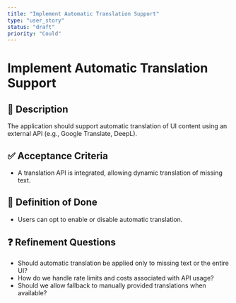 ```yaml
---
title: "Implement Automatic Translation Support"
type: "user_story"
status: "draft"
priority: "Could"
---
```


# Implement Automatic Translation Support

## 📌 Description
The application should support automatic translation of UI content using an external API (e.g., Google Translate, DeepL).

## ✅ Acceptance Criteria
- A translation API is integrated, allowing dynamic translation of missing text.

## 🎯 Definition of Done
- Users can opt to enable or disable automatic translation.

## ❓ Refinement Questions
- Should automatic translation be applied only to missing text or the entire UI?
- How do we handle rate limits and costs associated with API usage?
- Should we allow fallback to manually provided translations when available?
